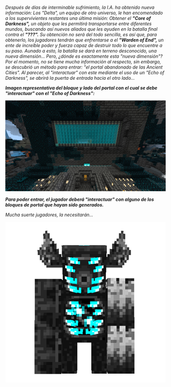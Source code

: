 *Después de días de interminable sufrimiento, la I.A. ha obtenido nueva información: Los "Delta", un equipo de otro universo, le han encomendado a los supervivientes restantes una última misión: Obtener el **"Core of Darkness",** un objeto que les permitirá transportarse entre diferentes mundos, buscando así nuevos aliados que les ayuden en la batalla final contra el **"???".** Su obtención no será del todo sencilla, es así que, para obtenerlo, los jugadores tendrán que enfrentarse a el **"Warden of End",** un ente de increíble poder y fuerza capaz de destruir todo lo que encuentre a su paso. Aunado a esto, la batalla se dará en terreno desconocido, una nueva dimensión... Pero, ¿dónde es exactamente esta "nueva dimensión"? Por el momento, no se tiene mucha información al respecto, sin embargo, se descubrió un método para entrar: "el portal abandonado de las Ancient Cities". Al parecer, al "interactuar" con este mediante el uso de un "Echo of Darkness", se abrirá la puerta de entrada hacia el otro lado...*

***Imagen representativa del bloque y lado del portal con el cual se debe "interactuar" con el "Echo of Darkness":***

![portal_warden](https://github.com/MiguelVeraXd/Valley-Dimensional-Wiki/blob/main/Main/Wiki/assets/crafteo/portal_warden.png)

***Para poder entrar, el jugador deberá "interactuar" con alguno de los bloques de portal que hayan sido generados.***

*Mucha suerte jugadores, la necesitarán...*

![warden_of_the_end](https://github.com/MiguelVeraXd/Valley-Dimensional-Wiki/blob/main/Main/Wiki/assets/bosses/boss_final-ezgif.com-crop.gif)
